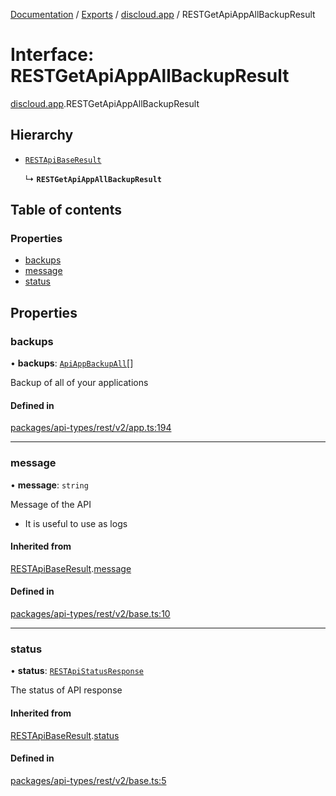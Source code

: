[Documentation](../README.md) / [Exports](../modules.md) / [discloud.app](../modules/discloud_app.md) / RESTGetApiAppAllBackupResult

# Interface: RESTGetApiAppAllBackupResult

[discloud.app](../modules/discloud_app.md).RESTGetApiAppAllBackupResult

## Hierarchy

- [`RESTApiBaseResult`](discloud_app.RESTApiBaseResult.md)

  ↳ **`RESTGetApiAppAllBackupResult`**

## Table of contents

### Properties

- [backups](discloud_app.RESTGetApiAppAllBackupResult.md#backups)
- [message](discloud_app.RESTGetApiAppAllBackupResult.md#message)
- [status](discloud_app.RESTGetApiAppAllBackupResult.md#status)

## Properties

### backups

• **backups**: [`ApiAppBackupAll`](discloud_app.ApiAppBackupAll.md)[]

Backup of all of your applications

#### Defined in

[packages/api-types/rest/v2/app.ts:194](https://github.com/discloud/discloud.app/blob/a142e7d/packages/api-types/rest/v2/app.ts#L194)

___

### message

• **message**: `string`

Message of the API
- It is useful to use as logs

#### Inherited from

[RESTApiBaseResult](discloud_app.RESTApiBaseResult.md).[message](discloud_app.RESTApiBaseResult.md#message)

#### Defined in

[packages/api-types/rest/v2/base.ts:10](https://github.com/discloud/discloud.app/blob/a142e7d/packages/api-types/rest/v2/base.ts#L10)

___

### status

• **status**: [`RESTApiStatusResponse`](../modules/discloud_app.md#restapistatusresponse)

The status of API response

#### Inherited from

[RESTApiBaseResult](discloud_app.RESTApiBaseResult.md).[status](discloud_app.RESTApiBaseResult.md#status)

#### Defined in

[packages/api-types/rest/v2/base.ts:5](https://github.com/discloud/discloud.app/blob/a142e7d/packages/api-types/rest/v2/base.ts#L5)
